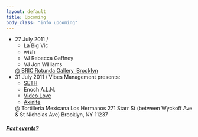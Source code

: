 ```yaml
---
layout: default
title: Upcoming 
body_class: "info upcoming"
---
```

<ul class="classed root">
  <li class="video">27 July 2011 / <ul>
    <li>La Big Vic</li>
    <li>wish</li>
    <li>VJ Rebecca Gaffney</li>
    <li class="more">VJ Jon Williams</li>
  </ul>
  <a href="http://www.bricartsmedia.org/events/scene-seen-here-hear-music">@ BRIC Rotunda Gallery, Brooklyn</a></li>
  <li class="music">31 July 2011 / Vibes Management presents: <ul>
      <li><a href="http://www.youtube.com/user/johnfellryanasSETH">SETH</a></li>
      <li class="more">Enoch A.L.N.</li>
      <li><a href="http://lentoniarecords.bandcamp.com/album/mon-ange">Video Love</a></li>
      <li><a href="http://soundcloud.com/axinite">Axinite</a></li>
    </ul>
    @ Tortilleria Mexicana Los Hermanos
    271 Starr St
    (between Wyckoff Ave &amp; St Nicholas Ave) 
    Brooklyn, NY 11237
  </li>
</ul>
<h5><a href="chronology.html">Past events?</a></h5>
